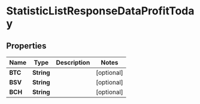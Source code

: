 

# StatisticListResponseDataProfitToday


## Properties

| Name | Type | Description | Notes |
|------------ | ------------- | ------------- | -------------|
|**BTC** | **String** |  |  [optional] |
|**BSV** | **String** |  |  [optional] |
|**BCH** | **String** |  |  [optional] |



